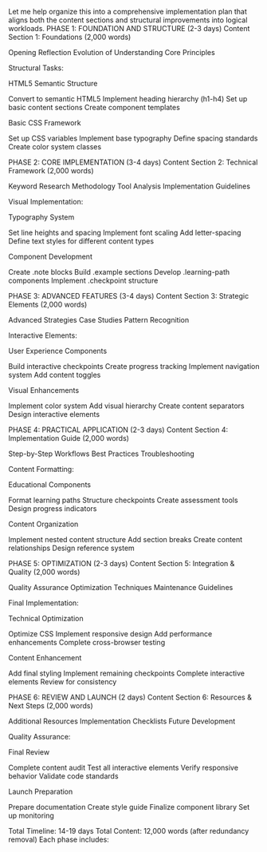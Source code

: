 Let me help organize this into a comprehensive implementation plan that aligns both the content sections and structural improvements into logical workloads.
PHASE 1: FOUNDATION AND STRUCTURE (2-3 days)
Content Section 1: Foundations (2,000 words)

Opening Reflection
Evolution of Understanding
Core Principles

Structural Tasks:

HTML5 Semantic Structure

Convert to semantic HTML5
Implement heading hierarchy (h1-h4)
Set up basic content sections
Create component templates


Basic CSS Framework

Set up CSS variables
Implement base typography
Define spacing standards
Create color system classes



PHASE 2: CORE IMPLEMENTATION (3-4 days)
Content Section 2: Technical Framework (2,000 words)

Keyword Research Methodology
Tool Analysis
Implementation Guidelines

Visual Implementation:

Typography System

Set line heights and spacing
Implement font scaling
Add letter-spacing
Define text styles for different content types


Component Development

Create .note blocks
Build .example sections
Develop .learning-path components
Implement .checkpoint structure



PHASE 3: ADVANCED FEATURES (3-4 days)
Content Section 3: Strategic Elements (2,000 words)

Advanced Strategies
Case Studies
Pattern Recognition

Interactive Elements:

User Experience Components

Build interactive checkpoints
Create progress tracking
Implement navigation system
Add content toggles


Visual Enhancements

Implement color system
Add visual hierarchy
Create content separators
Design interactive elements



PHASE 4: PRACTICAL APPLICATION (2-3 days)
Content Section 4: Implementation Guide (2,000 words)

Step-by-Step Workflows
Best Practices
Troubleshooting

Content Formatting:

Educational Components

Format learning paths
Structure checkpoints
Create assessment tools
Design progress indicators


Content Organization

Implement nested content structure
Add section breaks
Create content relationships
Design reference system



PHASE 5: OPTIMIZATION (2-3 days)
Content Section 5: Integration & Quality (2,000 words)

Quality Assurance
Optimization Techniques
Maintenance Guidelines

Final Implementation:

Technical Optimization

Optimize CSS
Implement responsive design
Add performance enhancements
Complete cross-browser testing


Content Enhancement

Add final styling
Implement remaining checkpoints
Complete interactive elements
Review for consistency



PHASE 6: REVIEW AND LAUNCH (2 days)
Content Section 6: Resources & Next Steps (2,000 words)

Additional Resources
Implementation Checklists
Future Development

Quality Assurance:

Final Review

Complete content audit
Test all interactive elements
Verify responsive behavior
Validate code standards


Launch Preparation

Prepare documentation
Create style guide
Finalize component library
Set up monitoring



Total Timeline: 14-19 days
Total Content: 12,000 words (after redundancy removal)
Each phase includes:
